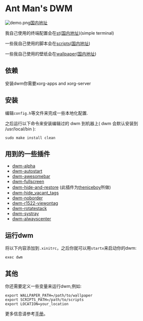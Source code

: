 Ant Man's DWM
============================

![demo.png](https://raw.githubusercontent.com/antman666/dwm/master/demo.png)[国内地址](https://gitee.com/antman666/dwm)

我自己使用的终端配置会在[st](https://github.com/antman666/st)([国内地址](https://gitee.com/antman666/st))(simple terminal)

一些我自己使用的脚本会在[scripts](https://github.com/antman666/scripts)([国内地址](https://gitee.com/antman666/scripts))

一些我自己使用的壁纸会在[wallpaper](https://github.com/antman666/wallpaper)([国内地址](https://gitee.com/antman666/wallpaper))

依赖
------------
安装dwm你需要xorg-apps and xorg-server


安装
------------
编辑`config.h`等文件来完成一些本地化配置.

之后运行以下命令来安装编辑过的 dwm 到机器上( dwm 会默认安装到 /usr/local/bin ):

	sudo make install clean

用到的一些插件
---------------
- [dwm-alpha](https://dwm.suckless.org/patches/alpha/)
- [dwm-autostart](https://dwm.suckless.org/patches/autostart/)
- [dwm-awesomebar](http://dwm.suckless.org/patches/awesomebar/)
- [dwm-fullscreen](https://dwm.suckless.org/patches/fullscreen/)
- [dwm-hide-and-restore](https://github.com/antman666/dwm/tree/master/patches/) (此插件为[theniceboy](https://github.com/theniceboy/)所做)
- [dwm-hide_vacant_tags](https://dwm.suckless.org/patches/hide_vacant_tags/)
- [dwm-noborder](https://dwm.suckless.org/patches/noborder/)
- [dwm-r1522-viewontag](https://dwm.suckless.org/patches/viewontag/)
- [dwm-rotatestack](https://dwm.suckless.org/patches/rotatestack/)
- [dwm-systray](https://dwm.suckless.org/patches/systray/)
- [dwm-alwayscenter](https://dwm.suckless.org/patches/alwayscenter/)

运行dwm
-----------
将以下内容添加到`.xinitrc`，之后你就可以用`startx`来启动你的dwm:

	exec dwm

其他
-----------
你还需要定义一些变量来运行dwm,例如:

    export WALLPAPER_PATH=/path/to/wallpaper
	export SCRIPTS_PATH=/path/to/scripts
	export LOCATION=your_location

更多信息请参考[手册](https://dwm.suckless.org/)。

